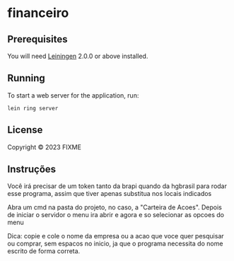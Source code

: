 # financeiro

## Prerequisites

You will need [Leiningen][] 2.0.0 or above installed.

[leiningen]: https://github.com/technomancy/leiningen

## Running

To start a web server for the application, run:

    lein ring server

## License

Copyright © 2023 FIXME

## Instruções

Você irá precisar de um token tanto da brapi quando da hgbrasil para rodar esse programa, assim que tiver apenas substitua nos locais indicados

Abra um cmd na pasta do projeto, no caso, a "Carteira de Acoes". Depois de iniciar o servidor o menu ira abrir e agora e so selecionar as opcoes do menu

Dica: copie e cole o nome da empresa ou a acao que voce quer pesquisar ou comprar, sem espacos no inicio, ja que o programa necessita do nome escrito de forma correta.
